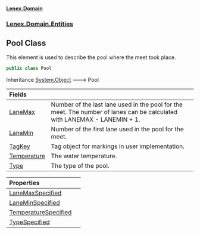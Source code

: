 #### [Lenex.Domain](index.md 'index')
### [Lenex.Domain.Entities](Lenex.Domain.Entities.md 'Lenex.Domain.Entities')

## Pool Class

This element is used to describe the pool where the meet took place.

```csharp
public class Pool
```

Inheritance [System.Object](https://docs.microsoft.com/en-us/dotnet/api/System.Object 'System.Object') &#129106; Pool

| Fields | |
| :--- | :--- |
| [LaneMax](Lenex.Domain.Entities.Pool.LaneMax.md 'Lenex.Domain.Entities.Pool.LaneMax') | Number of the last lane used in the pool for the meet. The number of lanes can be calculated with LANEMAX - LANEMIN + 1. |
| [LaneMin](Lenex.Domain.Entities.Pool.LaneMin.md 'Lenex.Domain.Entities.Pool.LaneMin') | Number of the first lane used in the pool for the meet. |
| [TagKey](Lenex.Domain.Entities.Pool.TagKey.md 'Lenex.Domain.Entities.Pool.TagKey') | Tag object for markings in user implementation. |
| [Temperature](Lenex.Domain.Entities.Pool.Temperature.md 'Lenex.Domain.Entities.Pool.Temperature') | The water temperature. |
| [Type](Lenex.Domain.Entities.Pool.Type.md 'Lenex.Domain.Entities.Pool.Type') | The type of the pool. |

| Properties | |
| :--- | :--- |
| [LaneMaxSpecified](Lenex.Domain.Entities.Pool.LaneMaxSpecified.md 'Lenex.Domain.Entities.Pool.LaneMaxSpecified') | |
| [LaneMinSpecified](Lenex.Domain.Entities.Pool.LaneMinSpecified.md 'Lenex.Domain.Entities.Pool.LaneMinSpecified') | |
| [TemperatureSpecified](Lenex.Domain.Entities.Pool.TemperatureSpecified.md 'Lenex.Domain.Entities.Pool.TemperatureSpecified') | |
| [TypeSpecified](Lenex.Domain.Entities.Pool.TypeSpecified.md 'Lenex.Domain.Entities.Pool.TypeSpecified') | |
